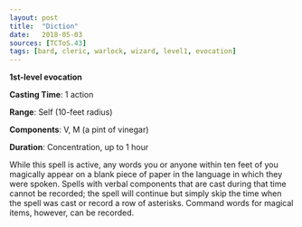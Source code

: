 ```yaml
---
layout: post
title:  "Diction"
date:   2018-05-03
sources: [TCToS.43]
tags: [bard, cleric, warlock, wizard, level1, evocation]
---
```


**1st-level evocation**

**Casting Time**: 1 action

**Range**: Self (10-feet radius)

**Components**: V, M (a pint of vinegar)

**Duration**: Concentration, up to 1 hour

While this spell is active, any words you or anyone within ten feet of you magically appear on a blank piece of paper in the language in which they were spoken. Spells with verbal components that are cast during that time cannot be recorded; the spell will continue but simply skip the time when the spell was cast or record a row of asterisks. Command words for magical items, however, can be recorded.